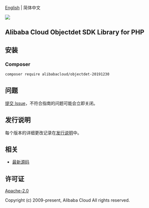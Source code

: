 [English](README.md) | 简体中文

![](https://aliyunsdk-pages.alicdn.com/icons/AlibabaCloud.svg)

## Alibaba Cloud Objectdet SDK Library for PHP

## 安装

### Composer

```bash
composer require alibabacloud/objectdet-20191230
```

## 问题

[提交 Issue](https://github.com/aliyun/alibabacloud-sdk/issues/new)，不符合指南的问题可能会立即关闭。

## 发行说明

每个版本的详细更改记录在[发行说明](./ChangeLog.txt)中。

## 相关

* [最新源码](https://github.com/aliyun/alibabacloud-sdk)

## 许可证

[Apache-2.0](http://www.apache.org/licenses/LICENSE-2.0)

Copyright (c) 2009-present, Alibaba Cloud All rights reserved.
